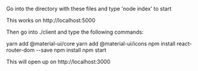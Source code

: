 Go into the directory with these files and type 'node index' to start

This works on http://localhost:5000

Then go into ./client and type the following commands:

yarn add @material-ui/core
yarn add @material-ui/icons
npm install react-router-dom --save
npm install
npm start

This will open up on http://localhost:3000
